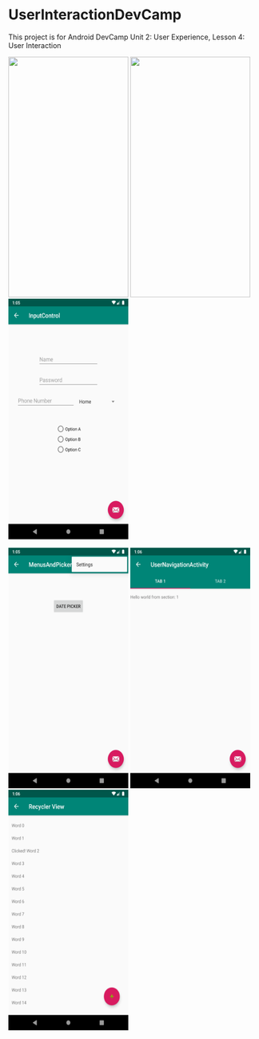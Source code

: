 # UserInteractionDevCamp
This project is for Android DevCamp Unit 2: User Experience, Lesson 4: User Interaction


<img src='images/sc2.png' height=480 width=240 />       <img src='images/sc1.png' height=480 width=240 />       <img src='images/sc3.png' height=480 width=240 /> 

<img src='images/sc4.png' height=480 width=240 />       <img src='images/sc5.png' height=480 width=240 />       <img src='images/sc6.png' height=480 width=240 />


